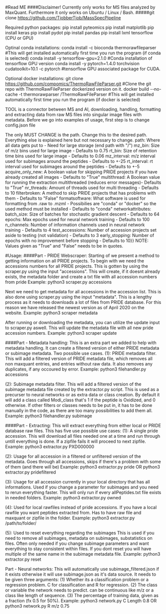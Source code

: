 #Read ME 
####Disclaimer! Currently only works for MS files analyzed by MaxQuant. Furthermore it only works on Ubuntu / Linux / Bash.
#####git clone https://github.com/TjobberTjob/MassSpecPipeline

Required python packages:
pip install pyteomics
pip install matplotlib
pip install keras
pip install pydot
pip install pandas
pip install lxml
tensorflow (CPU or GPU)

Optinal conda installations:
conda install -c bioconda thermorawfileparser                               #This will get installed automatically first time you run the program (if conda is selected)
conda install -y tensorflow-gpu=2.1.0                                       #Conda installation of tensorflow GPU version
conda install -y pytorch=1.4.0 torchvision cudatoolkit=10.1 -c pytorch      #tensorflow GPU associated package for CUDA.

Optional docker installations:
git clone https://github.com/compomics/ThermoRawFileParser.git              #Clone the git repo with ThermoRawFileParser dockerized version on it.
docker build --no-cache -t thermorawparser /ThermoRawFileParser             #This will get installed automatically first time you run the program (if docker is selected)

TOOL is a connector between MS and AI, downloading, handling, formatting and extracting data from raw MS files into singular image files with metadata.
Before we go into examples of usage, first step is to change config.json file

The only MUST CHANGE is the path. Change this to the desired path. Everything else is explained here but not necessary to change.
path: Where all data gets put to - Need for large storage (end path with "/")
mz_bin: Size of m/z bins used for large image - Defaults to 0.75
rt_bin: Size of retention time bins used for large image - Defaults to 0.06
mz_interval: m/z interval used for subimages around the peptides - Defaults to +-25
rt_interval: rt interval used for subimages around the peptides - Defaults to +-5
acquire_only_new: A boolean value for skipping PRIDE projects if you have already created all images - Defaults to "True"
multithread: A Boolean value for running the extraction multithreaded (reduces error messages)- Defaults to "True"
nr_threads: Amount of threads used for multi threading - Defaults to 10
filterbroken: A method to skip PRIDE projects that has problems with them - Defaults to "False"
formatsoftware: What software is used for formatting from .raw to .mzml - Possibilies are "conda" or "docker" so the used method must be installed - Defaults to "conda"
networkattributes:
batch_size: Size of batches for stochastic gradient descent - Defaults to 64
epochs: Max epochs used for neural network training - Defaults to 100
n_channels: Number of information channels used in neural network training - Defaults to 4
test_accessions: Number of accession projects set aside to testing (not validation) - Defaults to 3
early_stopping: Number of epochs with no improvement before stopping - Defaults to 10}}
NOTE: Values given as "True" and "False" needs to be in quotes.

#Usage:
####Part - PRIDE Webscraper:
Starting of we present a method to getting information on all PRIDE projects.
To begin with we need the accessions numbers for all PRIDE projects. This is gotten by using the scraper.py using the input "accessions".
This will create, if it doesnt already exists, the metadata folder and create a txt file with all accession numbers from pride
Example:
python3 scraper.py accessions

Next we need to get metadata for all accessions in the accession list.
This is also done using scraper.py using the input "metadata".
This is a lengthy process as it needs to downloads a lot of files from PRIDE database.
For this reason we have released the newest version as of April 2020 on the website.
Example:
python3 scraper metadata

After running or downloading the metadata, you can utilize the update input to scraper.py aswell.
This will update the metadata file with all new pride accession numbers.
Example:
python3 scraper update


####Part - Metadata handling:
This is an extra part we added to help with metadata handling.
It can create a filtered version of either PRIDE metadata or subimage metadata. Two possible use cases.
(1): PRIDE metadata filter.
This will add a filtered version of PRIDE metadata file, which removes all non maxquant entries, and entries without raw data.
It also removes any duplicates, if any occoured by error.
Example:
python3 filehandler.py accessions

(2): Subimage metadata filter.
This will add a filtered version of the subimage metadata file created by the extractor.py script.
This is used as a precurser to neural networks or as extra data or class creation.
By default it will add a class called Modi_class that's 1 if the peptide is Oxidized, and 0 otherwise.
If other filters or classes needs to be put in, it has to be done manually in the code, as there are too many possibilities to add them all.
Example:
python3 filehandler.py subimage


####Part - Extracting:
This will extract everything from either local or PRIDE database raw files.
This has five use possible use cases:
(1): A single pride accession. This will download all files needed one at a time and run through untill everything is done.
If a zipfile fails it will proceed to next zipfile.
Example:
python3 extractor.py PXD000000

(2): Usage for all accession in a filtered or unfiltered version of the metadata. Goes through all accessions,
skips if there's a problem with some of them (and there will be)
Example:
python3 extractor.py pride OR python3 extractor.py pridefiltered

(3): Usage for all accession currently in your local directory that has all informations.
Used if you change a parameter for subimages and you need to rerun everything faster.
This will only run if every allPeptides.txt file exists in needed folders.
Example:
python3 extractor.py owned

(4): Used for local rawfiles instead of pride accessions. If you have a local rawfile you want peptides extracted from.
Has to have raw file and maxquant or zipfile in the folder.
Example:
python3 extractor.py /path/to/folder/


(5): Used to reset everything regarding the subimages
This is used if you need to remove all subimages, metadata on subimages, substatistics on files.
Often only needed if you change subimage parameters and want everything to stay consistent within files.
If you dont reset you will have multiple of the same name in the subimage metadata file.
Example:
python3 extractor.py reset


Part - Neural networks:
This will automatically use subimage_filtered.json if it exists otherwise it will use subimage.json as it's data source.
It needs to be given three arguments:
(1) Whether its a classification problem or a regression problem. C for classification and R for regression.
(2) The class or variable the network needs to predict. can be continuous like m/z or a class like length of sequence.
(3) The percentage of training data, given as a fraction (fx 0.5 for 50%).
Example:
python3 network.py C Length 0.8 OR python3 network.py R m/z 0.75




